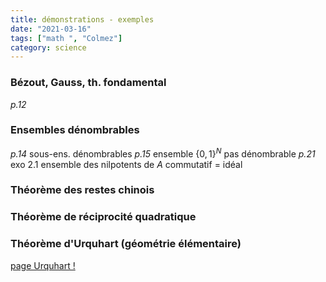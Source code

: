 ```yaml
---
title: démonstrations - exemples
date: "2021-03-16"
tags: ["math ", "Colmez"]
category: science
---
```


### Bézout, Gauss, th. fondamental
*p.12*

### Ensembles dénombrables
*p.14* sous-ens. dénombrables 
*p.15* ensemble $\{0,1\}^N$ pas dénombrable
*p.21* exo 2.1 ensemble des nilpotents de $A$ commutatif = idéal

### Théorème des restes chinois
### Théorème de réciprocité quadratique
### Théorème d'Urquhart (géométrie élémentaire)
[page Urquhart !](/urquhart)

